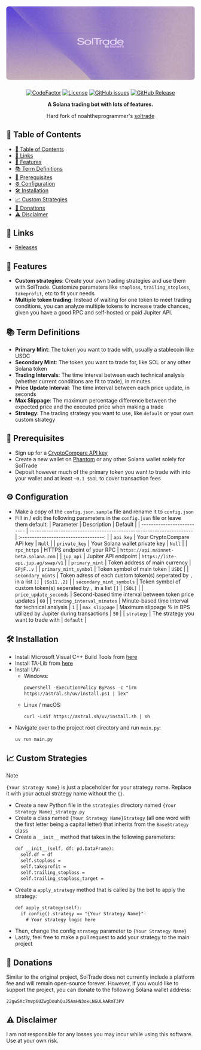 <h1 align="center">
  <img src="projectInfo/banner.png" alt="SolTrade Banner" width="850">
</h1>

<div align="center">

[![CodeFactor](https://www.codefactor.io/repository/github/etcherfx/soltrade/badge/main?style=for-the-badge)](https://www.codefactor.io/repository/github/etcherfx/soltrade/overview/main)
[![License](https://img.shields.io/github/license/etcherfx/soltrade?style=for-the-badge)](https://github.com/etcherfx/soltrade/blob/main/LICENSE)
[![GitHub issues](https://img.shields.io/github/issues/etcherfx/soltrade?style=for-the-badge)](https://github.com/etcherfx/soltrade/issues)
[![GitHub Release](https://img.shields.io/github/release/etcherfx/soltrade?include_prereleases&style=for-the-badge)](https://github.com/etcherfx/soltrade/releases/latest)

**A Solana trading bot with lots of features.**

Hard fork of noahtheprogrammer's [soltrade](https://github.com/noahtheprogrammer/soltrade)

</div>

## 📖 Table of Contents

- [📖 Table of Contents](#-table-of-contents)
- [🔗 Links](#-links)
- [📂 Features](#-features)
- [📚 Term Definitions](#-term-definitions)
- [🔧 Prerequisites](#-prerequisites)
- [⚙️ Configuration](#️-configuration)
- [🛠️ Installation](#️-installation)
- [📈 Custom Strategies](#-custom-strategies)
- [💸 Donations](#-donations)
- [⚠️ Disclaimer](#️-disclaimer)

## 🔗 Links 

- [Releases](https://github.com/etcherfx/SolTrade/releases)

## 📂 Features 

- **Custom strategies**: Create your own trading strategies and use them with SolTrade. Customize parameters like `stoploss`, `trailing_stoploss`, `takeprofit`, etc to fit your needs
- **Multiple token trading**: Instead of waiting for one token to meet trading conditions, you can analyze multiple tokens to increase trade chances, given you have a good RPC and self-hosted or paid Jupiter API.

## 📚 Term Definitions

- **Primary Mint**: The token you want to trade with, usually a stablecoin like USDC
- **Secondary Mint**: The token you want to trade for, like SOL or any other Solana token
- **Trading Intervals**: The time interval between each technical analysis (whether current conditions are fit to trade), in minutes
- **Price Update Interval**: The time interval between each price update, in seconds
- **Max Slippage**: The maximum percentage difference between the expected price and the executed price when making a trade
- **Strategy**: The trading strategy you want to use, like `default` or your own custom strategy

## 🔧 Prerequisites 

- Sign up for a [CryptoCompare API key](https://www.cryptocompare.com/cryptopian/api-keys)
- Create a new wallet on [Phantom](https://phantom.app/) or any other Solana wallet solely for SolTrade
- Deposit however much of the primary token you want to trade with into your wallet and at least `~0.1 $SOL` to cover transaction fees

## ⚙️ Configuration 

- Make a copy of the `config.json.sample` file and rename it to `config.json`
- Fill in / edit the following parameters in the `config.json` file or leave them default:
  | Parameter                  | Description                                                          |                Default                |
  | -------------------------- | -------------------------------------------------------------------- | :-----------------------------------: |
  | `api_key`                  | Your CryptoCompare API key                                           |                `Null`                 |
  | `private_key`              | Your Solana wallet private key                                       |                `Null`                 |
  | `rpc_https`                | HTTPS endpoint of your RPC                                           | `https://api.mainnet-beta.solana.com` |
  | `jup_api`                  | Jupiter API endpoint                                                 |   `https://lite-api.jup.ag/swap/v1`   |
  | `primary_mint`             | Token address of main currency                                       |               `EPjF..v`               |
  | `primary_mint_symbol`      | Token symbol of main token                                           |                `USDC`                 |
  | `secondary_mints`          | Token adress of each custom token(s) seperated by `,` in a list `[]` |              `[So11..2]`              |
  | `secondary_mint_symbols`   | Token symbol of custom token(s) seperated by `,` in a list `[]`      |                `[SOL]`                |
  | `price_update_seconds`     | Second-based time interval between token price updates               |                 `60`                  |
  | `trading_interval_minutes` | Minute-based time interval for technical analysis                    |                  `1`                  |
  | `max_slippage`             | Maximum slippage % in BPS utilized by Jupiter during transactions    |                 `50`                  |
  | `strategy`                 | The strategy you want to trade with                                  |               `default`               |

## 🛠️ Installation

- Install Microsoft Visual C++ Build Tools from [here](https://visualstudio.microsoft.com/visual-cpp-build-tools/)
- Install TA-Lib from [here](https://ta-lib.org/install/)
- Install UV:
  - Windows:
    ```
    powershell -ExecutionPolicy ByPass -c "irm https://astral.sh/uv/install.ps1 | iex"
    ```
  - Linux / macOS:
    ```
    curl -LsSf https://astral.sh/uv/install.sh | sh
    ```
- Navigate over to the project root directory and run `main.py`:
  ```
  uv run main.py
  ```

## 📈 Custom Strategies 

> [!NOTE]  
> `{Your Strategy Name}` is just a placeholder for your strategy name. Replace it with your actual strategy name without the `{}`.

- Create a new Python file in the `strategies` directory named `{Your Strategy Name}_strategy.py`
- Create a class named `{Your Strategy Name}Strategy` (all one word with the first letter being a capital letter) that inherits from the `BaseStrategy` class
- Create a `__init__` method that takes in the following parameters:
  ```
  def __init__(self, df: pd.DataFrame):
    self.df = df
    self.stoploss =
    self.takeprofit =
    self.trailing_stoploss =
    self.trailing_stoploss_target =
  ```
- Create a `apply_strategy` method that is called by the bot to apply the strategy:
  ```
  def apply_strategy(self):
    if config().strategy == "{Your Strategy Name}":
      # Your strategy logic here
  ```
- Then, change the config `strategy` parameter to `{Your Strategy Name}`
- Lastly, feel free to make a pull request to add your strategy to the main project

## 💸 Donations

Similar to the original project, SolTrade does not currently include a platform fee and will remain open-source forever. However, if you would like to support the project, you can donate to the following Solana wallet address:

```
22gwSXc7mvp6UZwgDouhQuJ5AmHN3oxLNGULkARmT3PV
```

## ⚠️ Disclaimer

I am not responsible for any losses you may incur while using this software. Use at your own risk.

